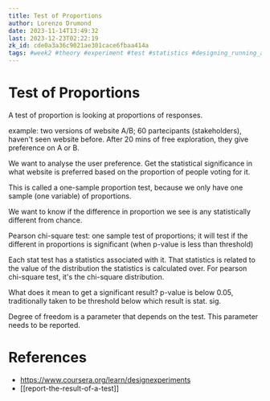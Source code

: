 ```yaml
---
title: Test of Proportions
author: Lorenzo Drumond
date: 2023-11-14T13:49:32
last: 2023-12-23T02:22:19
zk_id: cde0a3a36c9021ae301cace6fbaa414a
tags: #week2 #theory #experiment #test #statistics #designing_running_and_analyzing_experiments #proportions #design #coursera #rlang
---
```



# Test of Proportions
A test of proportion is looking at proportions of responses.

example: two versions of website A/B; 60 partecipants (stakeholders), haven't seen website before. After 20 mins of free exploration, they give preference on A or B.

We want to analyse the user preference. Get the statistical significance in what website is preferred based on the proportion of people voting for it.

This is called a one-sample proportion test, because we only have one sample (one variable) of proportions.

We want to know if the difference in proportion we see is any statistically different from chance.

Pearson chi-square test: one sample test of proportions; it will test if the different in proportions is significant (when p-value is less than threshold)

Each stat test has a statistics associated with it. That statistics is related to the value of the distribution the statistics is calculated over. For pearson chi-square test, it's the chi-square distribution.

What does it mean to get a significant result? p-value is below 0.05, traditionally taken to be threshold below which result is stat. sig.

Degree of freedom is a parameter that depends on the test. This parameter needs to be reported.

# References
- https://www.coursera.org/learn/designexperiments
- [[report-the-result-of-a-test]]
